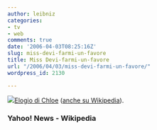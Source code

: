 ```yaml
---
author: leibniz
categories:
- tv
- web
comments: true
date: '2006-04-03T08:25:16Z'
slug: miss-devi-farmi-un-favore
title: Miss Devi-farmi-un-favore
url: "/2006/04/03/miss-devi-farmi-un-favore/"
wordpress_id: 2130

---
```

![](https://us.ent4.yimg.com/tv.yahoo.com/images/he/photo/tv_pix/fox/24/mary_lynn_rajskub/ep_mitchhaaseth.jpg)[Elogio di Chloe](https://news.yahoo.com/s/ap/20060321/ap_en_tv/ap_on_tv24_mary_lynn_rajskub) ([anche su Wikipedia](https://en.wikipedia.org/wiki/Chloe_O'Brian)).


### Yahoo! News - Wikipedia
